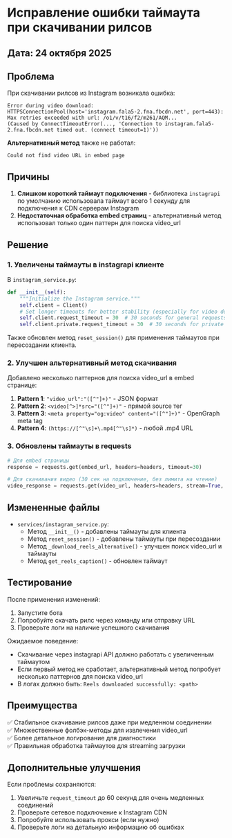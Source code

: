 # Исправление ошибки таймаута при скачивании рилсов

## Дата: 24 октября 2025

## Проблема

При скачивании рилсов из Instagram возникала ошибка:
```
Error during video download: HTTPSConnectionPool(host='instagram.fala5-2.fna.fbcdn.net', port=443): 
Max retries exceeded with url: /o1/v/t16/f2/m261/AQM...
(Caused by ConnectTimeoutError(..., 'Connection to instagram.fala5-2.fna.fbcdn.net timed out. (connect timeout=1)'))
```

**Альтернативный метод** также не работал:
```
Could not find video URL in embed page
```

## Причины

1. **Слишком короткий таймаут подключения** - библиотека `instagrapi` по умолчанию использовала таймаут всего 1 секунду для подключения к CDN серверам Instagram
2. **Недостаточная обработка embed страниц** - альтернативный метод использовал только один паттерн для поиска video_url

## Решение

### 1. Увеличены таймауты в instagrapi клиенте

В `instagram_service.py`:

```python
def __init__(self):
    """Initialize the Instagram service."""
    self.client = Client()
    # Set longer timeouts for better stability (especially for video downloads)
    self.client.request_timeout = 30  # 30 seconds for general requests
    self.client.private.request_timeout = 30  # 30 seconds for private API
```

Также обновлен метод `reset_session()` для применения таймаутов при пересоздании клиента.

### 2. Улучшен альтернативный метод скачивания

Добавлено несколько паттернов для поиска video_url в embed странице:

1. **Pattern 1**: `"video_url":"([^"]+)"` - JSON формат
2. **Pattern 2**: `<video[^>]*src="([^"]+)"` - прямой source тег
3. **Pattern 3**: `<meta property="og:video" content="([^"]+)"` - OpenGraph meta tag
4. **Pattern 4**: `(https://[^"\s]+\.mp4[^"\s]*)` - любой .mp4 URL

### 3. Обновлены таймауты в requests

```python
# Для embed страницы
response = requests.get(embed_url, headers=headers, timeout=30)

# Для скачивания видео (30 сек на подключение, без лимита на чтение)
video_response = requests.get(video_url, headers=headers, stream=True, timeout=(30, None))
```

## Измененные файлы

- `services/instagram_service.py`:
  - Метод `__init__()` - добавлены таймауты для клиента
  - Метод `reset_session()` - добавлены таймауты при пересоздании
  - Метод `_download_reels_alternative()` - улучшен поиск video_url и таймауты
  - Метод `get_reels_caption()` - обновлен таймаут

## Тестирование

После применения изменений:

1. Запустите бота
2. Попробуйте скачать рилс через команду или отправку URL
3. Проверьте логи на наличие успешного скачивания

Ожидаемое поведение:
- Скачивание через instagrapi API должно работать с увеличенным таймаутом
- Если первый метод не сработает, альтернативный метод попробует несколько паттернов для поиска video_url
- В логах должно быть: `Reels downloaded successfully: <path>`

## Преимущества

✅ Стабильное скачивание рилсов даже при медленном соединении  
✅ Множественные фолбэк-методы для извлечения video_url  
✅ Более детальное логирование для диагностики  
✅ Правильная обработка таймаутов для streaming загрузки

## Дополнительные улучшения

Если проблемы сохраняются:

1. Увеличьте `request_timeout` до 60 секунд для очень медленных соединений
2. Проверьте сетевое подключение к Instagram CDN
3. Попробуйте использовать прокси (если нужно)
4. Проверьте логи на детальную информацию об ошибках

